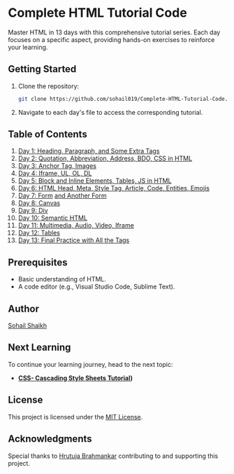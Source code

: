 # Complete HTML Tutorial Code

Master HTML in 13 days with this comprehensive tutorial series. Each day focuses on a specific aspect, providing hands-on exercises to reinforce your learning.

## Getting Started

1. Clone the repository:

   ```bash
   git clone https://github.com/sohail019/Complete-HTML-Tutorial-Code.git
   ```

2. Navigate to each day's file to access the corresponding tutorial.

## Table of Contents

1. [Day 1: Heading, Paragraph, and Some Extra Tags](01-Day1.html)
2. [Day 2: Quotation, Abbreviation, Address, BDO, CSS in HTML](02-Day2.html)
3. [Day 3: Anchor Tag, Images](03-Day3.html)
4. [Day 4: Iframe, UL, OL, DL](04-Day4.html)
5. [Day 5: Block and Inline Elements, Tables, JS in HTML](05-Day5.html)
6. [Day 6: HTML Head, Meta, Style Tag, Article, Code, Entities, Emojis](06-Day6.html)
7. [Day 7: Form](07-Day7_1.html) [and Another Form](08-Day7.html)
8. [Day 8: Canvas](09-Day8.html)
9. [Day 9: Div](10-Day9.html)
10. [Day 10: Semantic HTML](11-Day10.html)
11. [Day 11: Multimedia, Audio, Video, Iframe](12-Day11.html)
12. [Day 12: Tables](13-Day12.html)
13. [Day 13: Final Practice with All the Tags](14-Day13-Final_Practice.html)

## Prerequisites

- Basic understanding of HTML.
- A code editor (e.g., Visual Studio Code, Sublime Text).

## Author

[Sohail Shaikh](https://github.com/sohail019)

## Next Learning

To continue your learning journey, head to the next topic:

- **[CSS- Cascading Style Sheets Tutorial](https://github.com/sohail019/Complete-CSS-Tutorial))**

## License

This project is licensed under the [MIT License](LICENSE).

## Acknowledgments

Special thanks to [Hrutuja Brahmankar](https://github.com/brahmankarhrutuja) contributing to and supporting this project.
